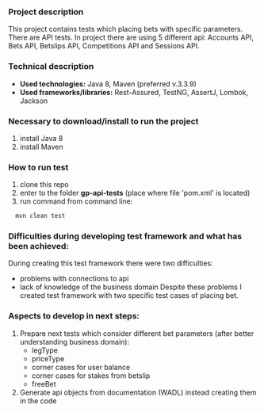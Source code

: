 ### Project description
This project contains tests which placing bets with specific parameters. There are API tests.
In project there are using 5 different api: Accounts API, Bets API, Betslips API, Competitions API and Sessions API.

### Technical description
- **Used technologies:** Java 8, Maven (preferred v.3.3.9)
- **Used frameworks/libraries:** Rest-Assured, TestNG, AssertJ, Lombok, Jackson

### Necessary to download/install to run the project
1. install Java 8
2. install Maven

### How to run test
1. clone this repo
3. enter to the folder **gp-api-tests** (place where file 'pom.xml' is located)
4. run command from command line:

  ```sh
    mvn clean test
  ```
### Difficulties during developing test framework and what has been achieved:
During creating this test framework there were two difficulties:
- problems with connections to api
- lack of knowledge of the business domain
Despite these problems I created test framework with two specific test cases of placing bet.

### Aspects to develop in next steps:
1. Prepare next tests which consider different bet parameters (after better understanding business domain):
    - legType
    - priceType
    - corner cases for user balance
    - corner cases for stakes from betslip
    - freeBet
2. Generate api objects from documentation (WADL) instead creating them in the code

